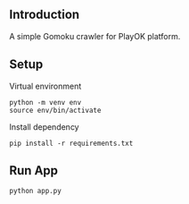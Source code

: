 ## Introduction

A simple Gomoku crawler for PlayOK platform.

## Setup

Virtual environment
```
python -m venv env
source env/bin/activate
```

Install dependency
```
pip install -r requirements.txt
```

## Run App

```
python app.py
```